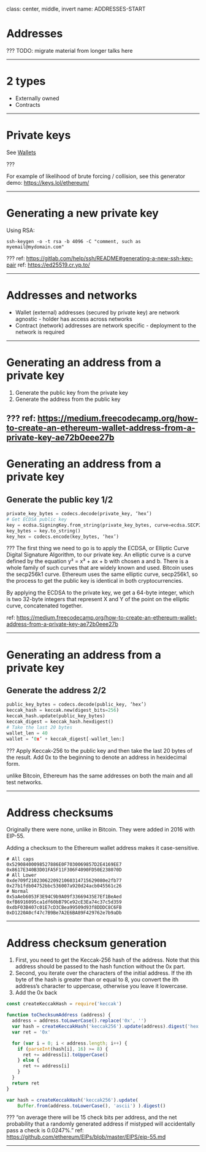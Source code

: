 class: center, middle, invert
name: ADDRESSES-START
# Addresses

???
TODO: migrate material from longer talks here

---
# 2 types
* Externally owned
* Contracts

---
# Private keys

See [Wallets](../build/modules/wallets.md)

???

For example of likelihood of brute forcing / collision, see this generator demo:
https://keys.lol/ethereum/

---
# Generating a new private key

Using RSA:

```shell
ssh-keygen -o -t rsa -b 4096 -C "comment, such as myemail@mydomain.com"
```
???
ref: https://gitlab.com/help/ssh/README#generating-a-new-ssh-key-pair
ref: https://ed25519.cr.yp.to/

---
# Addresses and networks

* Wallet (external) addresses (secured by private key) are network agnostic - holder has access across networks
* Contract (network) addresses are network specific - deployment to the network is required

---
# Generating an address from a private key

1. Generate the public key from the private key
2. Generate the address from the public key

???
ref: https://medium.freecodecamp.org/how-to-create-an-ethereum-wallet-address-from-a-private-key-ae72b0eee27b
---
# Generating an address from a private key
## Generate the public key 1/2

```python
private_key_bytes = codecs.decode(private_key, ‘hex’)
# Get ECDSA public key
key = ecdsa.SigningKey.from_string(private_key_bytes, curve=ecdsa.SECP256k1).verifying_key
key_bytes = key.to_string()
key_hex = codecs.encode(key_bytes, ‘hex’)
```
???
The first thing we need to go is to apply the ECDSA, or Elliptic Curve Digital Signature Algorithm, to our private key. An elliptic curve is a curve defined by the equation y² = x³ + ax + b with chosen a and b. There is a whole family of such curves that are widely known and used. Bitcoin uses the secp256k1 curve. Ethereum uses the same elliptic curve, secp256k1, so the process to get the public key is identical in both cryptocurrencies.

By applying the ECDSA to the private key, we get a 64-byte integer, which is two 32-byte integers that represent X and Y of the point on the elliptic curve, concatenated together.

ref: https://medium.freecodecamp.org/how-to-create-an-ethereum-wallet-address-from-a-private-key-ae72b0eee27b

---
# Generating an address from a private key 
## Generate the address 2/2

```python
public_key_bytes = codecs.decode(public_key, ‘hex’)
keccak_hash = keccak.new(digest_bits=256)
keccak_hash.update(public_key_bytes)
keccak_digest = keccak_hash.hexdigest()
# Take the last 20 bytes
wallet_len = 40
wallet = ‘0x’ + keccak_digest[-wallet_len:]
```

???
Apply Keccak-256 to the public key and then take the last 20 bytes of the result.
Add 0x to the beginning to denote an address in hexidecimal form.

unlike Bitcoin, Ethereum has the same addresses on both the main and all test networks.

---
# Address checksums

Originally there were none, unlike in Bitcoin. They were added in 2016 with EIP-55.

Adding a checksum to the Ethereum wallet address makes it case-sensitive.

```
# All caps
0x52908400098527886E0F7030069857D2E4169EE7
0x8617E340B3D01FA5F11F306F4090FD50E238070D
# All Lower
0xde709f2102306220921060314715629080e2fb77
0x27b1fdb04752bbc536007a920d24acb045561c26
# Normal
0x5aAeb6053F3E94C9b9A09f33669435E7Ef1BeAed
0xfB6916095ca1df60bB79Ce92cE3Ea74c37c5d359
0xdbF03B407c01E7cD3CBea99509d93f8DDDC8C6FB
0xD1220A0cf47c7B9Be7A2E6BA89F429762e7b9aDb
```
---
# Address checksum generation
1. First, you need to get the Keccak-256 hash of the address. Note that this address should be passed to the hash function without the 0x part.
2. Second, you iterate over the characters of the initial address. If the ith byte of the hash is greater than or equal to 8, you convert the ith address’s character to uppercase, otherwise you leave it lowercase.
3. Add the 0x back

```javascript
const createKeccakHash = require('keccak')

function toChecksumAddress (address) {
  address = address.toLowerCase().replace('0x', '')
  var hash = createKeccakHash('keccak256').update(address).digest('hex')
  var ret = '0x'

  for (var i = 0; i < address.length; i++) {
    if (parseInt(hash[i], 16) >= 8) {
      ret += address[i].toUpperCase()
    } else {
      ret += address[i]
    }
  }
  return ret
}

var hash = createKeccakHash('keccak256').update(
    Buffer.from(address.toLowerCase(), 'ascii') ).digest()
```

???
“on average there will be 15 check bits per address, and the net probability that a randomly generated address if mistyped will accidentally pass a check is 0.0247%.”
ref: https://github.com/ethereum/EIPs/blob/master/EIPS/eip-55.md

---
